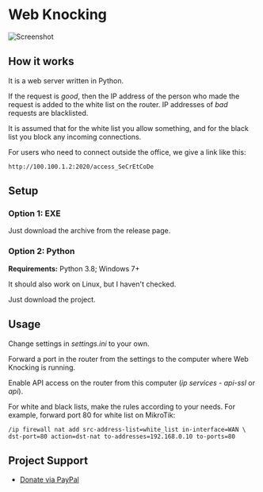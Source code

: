 ﻿# Web Knocking
![Screenshot](https://user-images.githubusercontent.com/43970835/79135939-3172f900-7dc1-11ea-9d26-f923c47d47b6.png)

## How it works
It is a web server written in Python.

If the request is *good*, then the IP address of the person who made the request is added to the white list on the router. IP addresses of *bad* requests are blacklisted.

It is assumed that for the white list you allow something, and for the black list you block any incoming connections.

For users who need to connect outside the office, we give a link like this:

	http://100.100.1.2:2020/access_SeCrEtCoDe


## Setup
### Option 1: EXE
Just download the archive from the release page.

### Option 2: Python
**Requirements:** Python 3.8; Windows 7+

It should also work on Linux, but I haven't checked.

Just download the project.

## Usage
Change settings in *settings.ini* to your own.

Forward a port in the router from the settings to the computer where Web Knocking is running.

Enable API access on the router from this computer (*ip services - api-ssl* or *api*).

For white and black lists, make the rules according to your needs. For example, forward port 80 for white list on MikroTik:

	/ip firewall nat add src-address-list=white_list in-interface=WAN \
	dst-port=80 action=dst-nat to-addresses=192.168.0.10 to-ports=80

## Project Support
- [Donate via PayPal](https://www.paypal.me/vikil)
